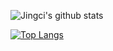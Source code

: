 
<!--
**LyapunovJingci/LyapunovJingci** is a ✨ _special_ ✨ repository because its `README.md` (this file) appears on your GitHub profile.

Here are some ideas to get you started:

- 🔭 I’m currently working on ...
- 🌱 I’m currently learning ...
- 👯 I’m looking to collaborate on ...
- 🤔 I’m looking for help with ...
- 💬 Ask me about ...
- 📫 How to reach me: ...
- 😄 Pronouns: ...
- ⚡ Fun fact: ...
-->

![Jingci's github stats](https://github-readme-stats.vercel.app/api?username=LyapunovJingci&count_private=true&theme=vue&hide=prs,issues,contribs&show_icons=true)


[![Top Langs](https://github-readme-stats.vercel.app/api/top-langs/?username=LyapunovJingci&layout=compact&theme=vue)](https://github.com/anuraghazra/github-readme-stats)
